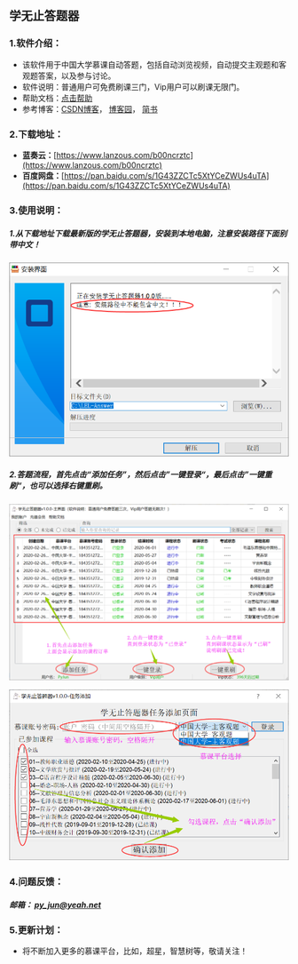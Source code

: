 ## 学无止答题器

### 1.软件介绍：

- 该软件用于中国大学慕课自动答题，包括自动浏览视频，自动提交主观题和客观题答案，以及参与讨论。
- 软件说明：普通用户可免费刷课三门，Vip用户可以刷课无限门。
- 帮助文档：[点击帮助](https://shimo.im/docs/HphcyWYWrQCGXwTP)
- 参考博客：[CSDN博客](https://blog.csdn.net/qq_16166591/article/details/104544109)， [博客园](https://www.cnblogs.com/PyJun/p/PyJun.html)， [简书](https://www.jianshu.com/p/169b14166026)

### 2.下载地址：

- **蓝奏云：**[https://www.lanzous.com/b00ncrztc](https://www.lanzous.com/b00ncrztc)
- **百度网盘：**[https://pan.baidu.com/s/1G43ZZCTc5XtYCeZWUs4uTA](https://pan.baidu.com/s/1G43ZZCTc5XtYCeZWUs4uTA)

### 3.使用说明：

##### 1.从下载地址下载最新版的学无止答题器，安装到本地电脑，注意安装路径下面别带中文！

![安装图片](./图片/setup.png) 

##### 2.答题流程，首先点击“添加任务”，然后点击”一键登录“，最后点击”一键重刷“，也可以选择右键重刷。

![答题流程图片](./图片/usage.png)

![添加课程图片](./图片/task.png)

### 4.问题反馈：

##### 邮箱： **py_jun@yeah.net**

### 5.更新计划：

- 将不断加入更多的慕课平台，比如，超星，智慧树等，敬请关注！
